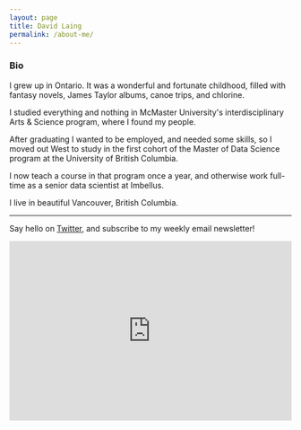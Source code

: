```yaml
---
layout: page
title: David Laing
permalink: /about-me/
---
```


### Bio

I grew up in Ontario. It was a wonderful and fortunate childhood, filled with fantasy novels, James Taylor albums, canoe trips, and chlorine.

I studied everything and nothing in McMaster University's interdisciplinary Arts & Science program, where I found my people.

After graduating I wanted to be employed, and needed some skills, so I moved out West to study in the first cohort of the Master of Data Science program at the University of British Columbia.

I now teach a course in that program once a year, and otherwise work full-time as a senior data scientist at Imbellus.

I live in beautiful Vancouver, British Columbia.

---------------------------

Say hello on [Twitter](https://twitter.com/davidklaing), and subscribe to my weekly email newsletter!

<iframe width="100%" height="320" src="https://davidlaing.substack.com/embed" frameborder="0" scrolling="no"></iframe>